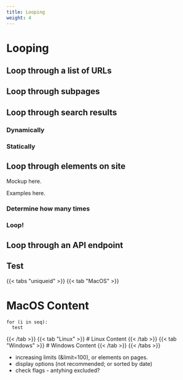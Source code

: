 ```yaml
---
title: Looping
weight: 4
---
```


# Looping

## Loop through a list of URLs

## Loop through subpages

## Loop through search results

### Dynamically

### Statically

## Loop through elements on site

Mockup here.

Examples here.

### Determine how many times

### Loop!

## Loop through an API endpoint

## Test

{{< tabs "uniqueid" >}}
{{< tab "MacOS" >}}

# MacOS Content

    for (i in seq):
      test

{{< /tab >}}
{{< tab "Linux" >}} # Linux Content {{< /tab >}}
{{< tab "Windows" >}} # Windows Content {{< /tab >}}
{{< /tabs >}}


- increasing limits (&limit=100), or elements on pages.
- display options (not recommended; or sorted by date)
- check flags - antyhing excluded?
